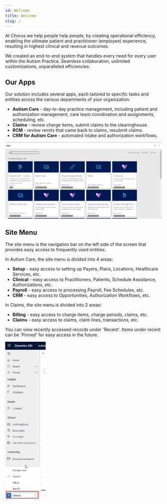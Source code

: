 ```yaml
---
id: Welcome
title: Welcome
slug: /
---
```


At Chorus we help people help people, by creating operational efficiency, enabling the ultimate patient and practitioner (employee) experience, resulting in highest clinical and revenue outcomes. 

We created an end-to-end system that handles every need for every user within the Autism Practice. Seamless collaboration, unlimited customizations, unparalleled efficiencies. 

## Our Apps
Our solution includes several apps, each tailored to specific tasks and entities across the various departments of your organization:
- **Autism Care** - day-to-day practice management, including patient and authorization management, care team coordination and assignments, scheduling, etc.
- **Claims** - review charge items, submit claims to the clearinghouse.
- **RCM** - review remits that came back to claims, resubmit claims.
- **CRM for Autism Care** - automated intake and authorization workflows.

 <img src ="/img/apps.png " width="600"/>

## Site Menu
The site menu is the navigation bar on the left side of the screen that provides easy access to frequently used entities. 

In Autism Care, the site menu is divided into 4 areas:
- **Setup** - easy access to setting up Payers, Plans, Locations, Healthcare Services, etc.
- **Clinical** - easy access to Practitioners, Patients, Schedule Assistance, Authorizations, etc.
- **Payroll** - easy access to processing Payroll, Fee Schedules, etc.
- **CRM** - easy access to Opportunities, Authorization Workflows, etc.

In Claims, the site menu is divided into 2 areas:
- **Billing** - easy access to charge items, charge periods, claims, etc.
- **Claims** - easy access to claims, claim lines, transactions, etc.

You can view recently accessed records under 'Recent'. Items under recent can be 'Pinned' for easy access in the future.

 <img src ="/img/sitemap.png " width="130"/>



